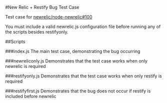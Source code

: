 #New Relic + Restify Bug Test Case

Test case for [newrelic/node-newrelic#100](https://github.com/newrelic/node-newrelic/issues/100)

You must include a valid newrelic.js configuration file before running any of the scripts besides restifyonly.

##Scripts

###index.js
The main test case, demonstrating the bug occurring

###newreliconly.js
Demonstrates that the test case works when only newrelic is required

###restifyonly.js
Demonstrates that the test case works when only restify is required

###restifyfirst.js
Demonstrates that the bug does not occur if restify is included before newrelic
